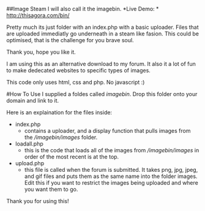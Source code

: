##Image Steam
I will also call it the imagebin. 
*Live Demo: * http://thisagora.com/bin/

Pretty much its just folder with an index.php with a basic uploader. Files that are uploaded immediatly go underneath in a steam like fasion. This could be optimised, that is the challenge for you brave soul.

Thank you, hope you like it.

I am using this as an alternative download to my forum. It also it a lot of fun to make dedecated websites to specific types of images.

This code only uses html, css and php. No javascript :)

#How To Use
I supplied a foldes called *imagebin*. Drop this folder onto your domain and link to it.

Here is an explaination for the files inside:
- index.php
	+ contains a uploader, and a display function that pulls images from the */imagebin/images* folder.
- loadall.php
	+ this is the code that loads all of the images from */imagebin/images* in order of the most recent is at the top.
- upload.php
	+ this file is called when the forum is submitted. It takes png, jpg, jpeg, and gif files and puts them as the same name into the folder images. Edit this if you want to restrict the images being uploaded and where you want them to go. 


Thank you for using this!
